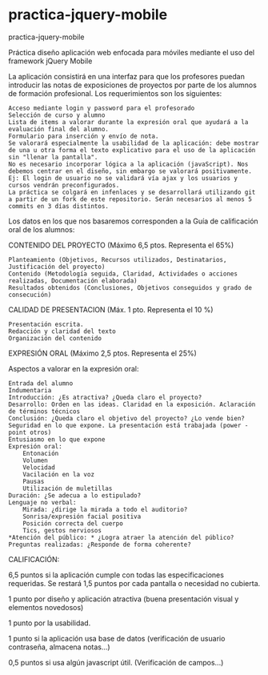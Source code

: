 # practica-jquery-mobile

practica-jquery-mobile

Práctica diseño aplicación web enfocada para móviles mediante el uso del framework jQuery Mobile

La aplicación consistirá en una interfaz para que los profesores puedan introducir las notas de exposiciones de proyectos por parte de los alumnos de formación profesional. Los requerimientos son los siguientes:

    Acceso mediante login y password para el profesorado
    Selección de curso y alumno
    Lista de items a valorar durante la expresión oral que ayudará a la evaluación final del alumno.
    Formulario para inserción y envío de nota.
    Se valorará especialmente la usabilidad de la aplicación: debe mostrar de una u otra forma el texto explicativo para el uso de la aplicación sin "llenar la pantalla".
    No es necesario incorporar lógica a la aplicación (javaScript). Nos debemos centrar en el diseño, sin embargo se valorará positivamente. Ej: El login de usuario no se validará vía ajax y los usuarios y cursos vendrán preconfigurados.
    La práctica se colgará en infenlaces y se desarrollará utilizando git a partir de un fork de este repositorio. Serán necesarios al menos 5 commits en 3 días distintos.

Los datos en los que nos basaremos corresponden a la Guía de calificación oral de los alumnos:

CONTENIDO DEL PROYECTO (Máximo 6,5 ptos. Representa el 65%)

    Planteamiento (Objetivos, Recursos utilizados, Destinatarios, Justificación del proyecto)
    Contenido (Metodología seguida, Claridad, Actividades o acciones realizadas, Documentación elaborada)
    Resultados obtenidos (Conclusiones, Objetivos conseguidos y grado de consecución)

CALIDAD DE PRESENTACION (Máx. 1 pto. Representa el 10 %)

    Presentación escrita.
    Redacción y claridad del texto
    Organización del contenido

EXPRESIÓN ORAL (Máximo 2,5 ptos. Representa el 25%)

Aspectos a valorar en la expresión oral:

    Entrada del alumno
    Indumentaria
    Introducción: ¿Es atractiva? ¿Queda claro el proyecto?
    Desarrollo: Orden en las ideas. Claridad en la exposición. Aclaración de términos técnicos
    Conclusión: ¿Queda claro el objetivo del proyecto? ¿Lo vende bien?
    Seguridad en lo que expone. La presentación está trabajada (power -point otros)
    Entusiasmo en lo que expone
    Expresión oral:
        Entonación
        Volumen
        Velocidad
        Vacilación en la voz
        Pausas
        Utilización de muletillas
    Duración: ¿Se adecua a lo estipulado?
    Lenguaje no verbal:
        Mirada: ¿dirige la mirada a todo el auditorio?
        Sonrisa/expresión facial positiva
        Posición correcta del cuerpo
        Tics, gestos nerviosos
    *Atención del público: * ¿Logra atraer la atención del público?
    Preguntas realizadas: ¿Responde de forma coherente?


CALIFICACIÓN:

6,5 puntos si la aplicación cumple con todas las especificaciones requeridas. Se restará 1,5 puntos por cada pantalla o necesidad no cubierta.

1 punto por diseño y aplicación atractiva (buena presentación visual y elementos novedosos)

1 punto por la usabilidad.

1 punto si la aplicación usa base de datos (verificación de usuario contraseña, almacena notas...)

0,5 puntos si usa algún javascript útil. (Verificación de campos...)
